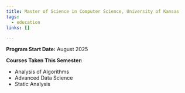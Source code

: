```yaml
---
title: Master of Science in Computer Science, University of Kansas
tags:
  - education
links: []

---
```


**Program Start Date:** August 2025  

**Courses Taken This Semester:**  
- Analysis of Algorithms  
- Advanced Data Science  
- Static Analysis  
